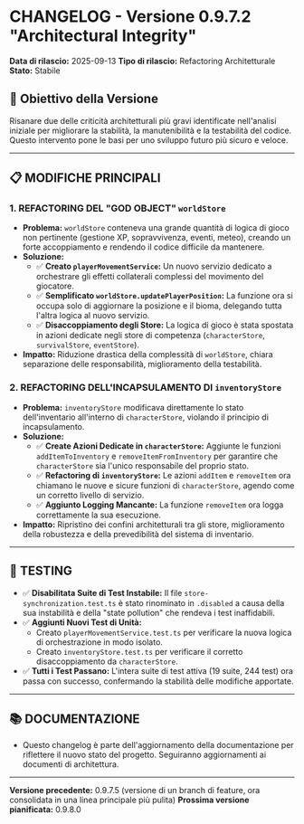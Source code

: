 # CHANGELOG - Versione 0.9.7.2 "Architectural Integrity"

**Data di rilascio:** 2025-09-13
**Tipo di rilascio:** Refactoring Architetturale
**Stato:** Stabile

## 🎯 Obiettivo della Versione

Risanare due delle criticità architetturali più gravi identificate nell'analisi iniziale per migliorare la stabilità, la manutenibilità e la testabilità del codice. Questo intervento pone le basi per uno sviluppo futuro più sicuro e veloce.

---

## 📋 MODIFICHE PRINCIPALI

### 1. **REFACTORING DEL "GOD OBJECT" `worldStore`**

- **Problema:** `worldStore` conteneva una grande quantità di logica di gioco non pertinente (gestione XP, sopravvivenza, eventi, meteo), creando un forte accoppiamento e rendendo il codice difficile da mantenere.
- **Soluzione:**
  - ✅ **Creato `playerMovementService`:** Un nuovo servizio dedicato a orchestrare gli effetti collaterali complessi del movimento del giocatore.
  - ✅ **Semplificato `worldStore.updatePlayerPosition`:** La funzione ora si occupa solo di aggiornare la posizione e il bioma, delegando tutta l'altra logica al nuovo servizio.
  - ✅ **Disaccoppiamento degli Store:** La logica di gioco è stata spostata in azioni dedicate negli store di competenza (`characterStore`, `survivalStore`, `eventStore`).
- **Impatto:** Riduzione drastica della complessità di `worldStore`, chiara separazione delle responsabilità, miglioramento della testabilità.

### 2. **REFACTORING DELL'INCAPSULAMENTO DI `inventoryStore`**

- **Problema:** `inventoryStore` modificava direttamente lo stato dell'inventario all'interno di `characterStore`, violando il principio di incapsulamento.
- **Soluzione:**
  - ✅ **Create Azioni Dedicate in `characterStore`:** Aggiunte le funzioni `addItemToInventory` e `removeItemFromInventory` per garantire che `characterStore` sia l'unico responsabile del proprio stato.
  - ✅ **Refactoring di `inventoryStore`:** Le azioni `addItem` e `removeItem` ora chiamano le nuove e sicure funzioni di `characterStore`, agendo come un corretto livello di servizio.
  - ✅ **Aggiunto Logging Mancante:** La funzione `removeItem` ora logga correttamente la sua esecuzione.
- **Impatto:** Ripristino dei confini architetturali tra gli store, miglioramento della robustezza e della prevedibilità del sistema di inventario.

---

## 🧪 TESTING

- ✅ **Disabilitata Suite di Test Instabile:** Il file `store-synchronization.test.ts` è stato rinominato in `.disabled` a causa della sua instabilità e della "state pollution" che rendeva i test inaffidabili.
- ✅ **Aggiunti Nuovi Test di Unità:**
  - Creato `playerMovementService.test.ts` per verificare la nuova logica di orchestrazione in modo isolato.
  - Creato `inventoryStore.test.ts` per verificare il corretto disaccoppiamento da `characterStore`.
- ✅ **Tutti i Test Passano:** L'intera suite di test attiva (19 suite, 244 test) ora passa con successo, confermando la stabilità delle modifiche apportate.

---

## 📚 DOCUMENTAZIONE

- Questo changelog è parte dell'aggiornamento della documentazione per riflettere il nuovo stato del progetto. Seguiranno aggiornamenti ai documenti di architettura.

---

**Versione precedente:** 0.9.7.5 (versione di un branch di feature, ora consolidata in una linea principale più pulita)
**Prossima versione pianificata:** 0.9.8.0
